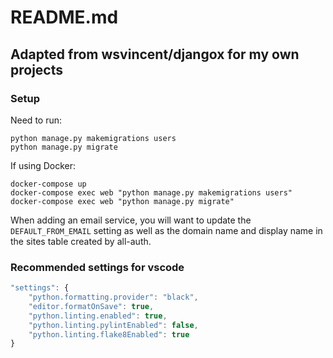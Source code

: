 # README.md

## Adapted from wsvincent/djangox for my own projects

### Setup

Need to run:

```shell
python manage.py makemigrations users
python manage.py migrate
```

If using Docker:

```shell
docker-compose up
docker-compose exec web "python manage.py makemigrations users"
docker-compose exec web "python manage.py migrate"
```

When adding an email service, you will want to update the `DEFAULT_FROM_EMAIL` setting as well as the domain name and display name in the sites table created by all-auth.

### Recommended settings for vscode

```javascript
"settings": {
    "python.formatting.provider": "black",
    "editor.formatOnSave": true,
    "python.linting.enabled": true,
    "python.linting.pylintEnabled": false,
    "python.linting.flake8Enabled": true
}
```

